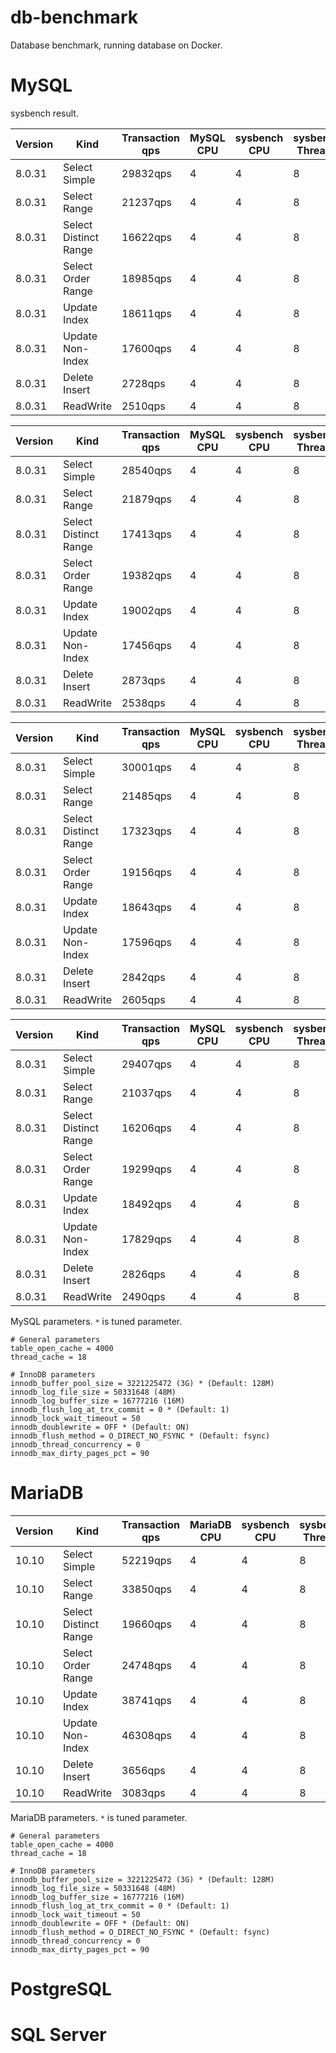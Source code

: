 # db-benchmark

Database benchmark, running database on Docker.

# MySQL

sysbench result.

| Version | Kind | Transaction qps |  MySQL CPU | sysbench CPU | sysbench Threads | innodb_flush_method | innodb_doublewrite |
| ---- | ---- | ---- | ---- | ---- | ---- | ---- | ---- |
| 8.0.31 | Select Simple | 29832qps | 4 | 4 | 8 | fsync | ON |
| 8.0.31 | Select Range | 21237qps | 4 | 4 | 8 | fsync | ON |
| 8.0.31 | Select Distinct Range | 16622qps | 4 | 4 | 8 | fsync | ON |
| 8.0.31 | Select Order Range | 18985qps | 4 | 4 | 8 | fsync | ON |
| 8.0.31 | Update Index | 18611qps | 4 | 4 | 8 | fsync | ON |
| 8.0.31 | Update Non-Index | 17600qps| 4 | 4 | 8 | fsync | ON |
| 8.0.31 | Delete Insert | 2728qps | 4 | 4 | 8 | fsync | ON |
| 8.0.31 | ReadWrite | 2510qps | 4 | 4 | 8 | fsync | ON |

| Version | Kind | Transaction qps |  MySQL CPU | sysbench CPU | sysbench Threads | innodb_flush_method | innodb_doublewrite |
| ---- | ---- | ---- | ---- | ---- | ---- | ---- | ---- |
| 8.0.31 | Select Simple | 28540qps | 4 | 4 | 8 | O_DIRECT_NO_FSYNC | ON |
| 8.0.31 | Select Range | 21879qps | 4 | 4 | 8 | O_DIRECT_NO_FSYNC | ON |
| 8.0.31 | Select Distinct Range | 17413qps | 4 | 4 | 8 | O_DIRECT_NO_FSYNC | ON |
| 8.0.31 | Select Order Range | 19382qps | 4 | 4 | 8 | O_DIRECT_NO_FSYNC | ON |
| 8.0.31 | Update Index | 19002qps | 4 | 4 | 8 | O_DIRECT_NO_FSYNC | ON |
| 8.0.31 | Update Non-Index | 17456qps | 4 | 4 | 8 | O_DIRECT_NO_FSYNC | ON |
| 8.0.31 | Delete Insert | 2873qps | 4 | 4 | 8 | O_DIRECT_NO_FSYNC | ON |
| 8.0.31 | ReadWrite | 2538qps | 4 | 4 | 8 | O_DIRECT_NO_FSYNC | ON |

| Version | Kind | Transaction qps |  MySQL CPU | sysbench CPU | sysbench Threads | innodb_flush_method | innodb_doublewrite |
| ---- | ---- | ---- | ---- | ---- | ---- | ---- | ---- |
| 8.0.31 | Select Simple | 30001qps | 4 | 4 | 8 | O_DIRECT_NO_FSYNC | OFF |
| 8.0.31 | Select Range | 21485qps | 4 | 4 | 8 | O_DIRECT_NO_FSYNC | OFF |
| 8.0.31 | Select Distinct Range | 17323qps | 4 | 4 | 8 | O_DIRECT_NO_FSYNC | OFF |
| 8.0.31 | Select Order Range | 19156qps | 4 | 4 | 8 | O_DIRECT_NO_FSYNC | OFF |
| 8.0.31 | Update Index | 18643qps | 4 | 4 | 8 | O_DIRECT_NO_FSYNC | OFF |
| 8.0.31 | Update Non-Index | 17596qps | 4 | 4 | 8 | O_DIRECT_NO_FSYNC | OFF |
| 8.0.31 | Delete Insert | 2842qps | 4 | 4 | 8 | O_DIRECT_NO_FSYNC | OFF |
| 8.0.31 | ReadWrite | 2605qps | 4 | 4 | 8 | O_DIRECT_NO_FSYNC | OFF |

| Version | Kind | Transaction qps |  MySQL CPU | sysbench CPU | sysbench Threads | innodb_flush_method | innodb_doublewrite |
| ---- | ---- | ---- | ---- | ---- | ---- | ---- | ---- |
| 8.0.31 | Select Simple | 29407qps | 4 | 4 | 8 | O_DIRECT | OFF |
| 8.0.31 | Select Range | 21037qps | 4 | 4 | 8 | O_DIRECT | OFF |
| 8.0.31 | Select Distinct Range | 16206qps | 4 | 4 | 8 | O_DIRECT | OFF |
| 8.0.31 | Select Order Range | 19299qps | 4 | 4 | 8 | O_DIRECT | OFF |
| 8.0.31 | Update Index | 18492qps | 4 | 4 | 8 | O_DIRECT | OFF |
| 8.0.31 | Update Non-Index | 17829qps | 4 | 4 | 8 | O_DIRECT | OFF |
| 8.0.31 | Delete Insert | 2826qps | 4 | 4 | 8 | O_DIRECT | OFF |
| 8.0.31 | ReadWrite | 2490qps | 4 | 4 | 8 | O_DIRECT | OFF |

MySQL parameters. `*` is tuned parameter.

```
# General parameters
table_open_cache = 4000
thread_cache = 18

# InnoDB parameters
innodb_buffer_pool_size = 3221225472 (3G) * (Default: 128M)
innodb_log_file_size = 50331648 (48M)
innodb_log_buffer_size = 16777216 (16M)
innodb_flush_log_at_trx_commit = 0 * (Default: 1)
innodb_lock_wait_timeout = 50
innodb_doublewrite = OFF * (Default: ON)
innodb_flush_method = O_DIRECT_NO_FSYNC * (Default: fsync)
innodb_thread_concurrency = 0
innodb_max_dirty_pages_pct = 90
```

# MariaDB

Version | Kind | Transaction qps |  MariaDB CPU | sysbench CPU | sysbench Threads | innodb_flush_method | innodb_doublewrite |
| ---- | ---- | ---- | ---- | ---- | ---- | ---- | ---- |
| 10.10 | Select Simple | 52219qps | 4 | 4 | 8 | O_DIRECT | OFF |
| 10.10 | Select Range | 33850qps | 4 | 4 | 8 | O_DIRECT | OFF |
| 10.10 | Select Distinct Range | 19660qps | 4 | 4 | 8 | O_DIRECT | OFF |
| 10.10 | Select Order Range | 24748qps | 4 | 4 | 8 | O_DIRECT | OFF |
| 10.10 | Update Index | 38741qps | 4 | 4 | 8 | O_DIRECT | OFF |
| 10.10 | Update Non-Index | 46308qps | 4 | 4 | 8 | O_DIRECT | OFF |
| 10.10 | Delete Insert | 3656qps | 4 | 4 | 8 | O_DIRECT | OFF |
| 10.10 | ReadWrite | 3083qps | 4 | 4 | 8 | O_DIRECT | OFF |

MariaDB parameters. `*` is tuned parameter.

```
# General parameters
table_open_cache = 4000
thread_cache = 18

# InnoDB parameters
innodb_buffer_pool_size = 3221225472 (3G) * (Default: 128M)
innodb_log_file_size = 50331648 (48M)
innodb_log_buffer_size = 16777216 (16M)
innodb_flush_log_at_trx_commit = 0 * (Default: 1)
innodb_lock_wait_timeout = 50
innodb_doublewrite = OFF * (Default: ON)
innodb_flush_method = O_DIRECT_NO_FSYNC * (Default: fsync)
innodb_thread_concurrency = 0
innodb_max_dirty_pages_pct = 90
```


# PostgreSQL

# SQL Server
